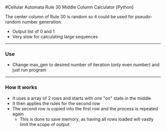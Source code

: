 #Cellular Automata Rule 30 Middle Column Calculator [Python]

The center column of Rule 30 is random so it could be used for pseudo-random number generation.

* Output list of 0 and 1
* Very slow for calculating large sequences

-----

### Use
* Change max_gen to desired number of iteration (only even number) and just run program

-----

### How it works
* It uses a array of 2 rows and starts with one "on" state in the middle
* It then applies the rules for the second row
* The second row is copied into the first row and the process is repeated again
	- This is done to save memory, as having all rows loaded will vastly limit the scope of output
